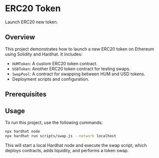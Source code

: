 # ERC20 Token
Launch ERC20 new token.

## Overview

This project demonstrates how to launch a new ERC20 token on Ethereum using Solidity and Hardhat. It includes:

- `HUMToken`: A custom ERC20 token contract.
- `USDToken`: Another ERC20 token contract for testing swaps.
- `SwapPool`: A contract for swapping between HUM and USD tokens.
- Deployment scripts and configuration.

## Prerequisites


## Usage

To run this project, use the following commands:

```bash
npx hardhat node
npx hardhat run scripts/swap.js --network localhost
```

This will start a local Hardhat node and execute the swap script, which deploys contracts, adds liquidity, and performs a token swap.
